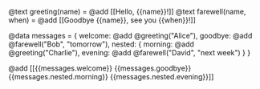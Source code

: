 @text greeting(name) = @add [[Hello, {{name}}!]]
@text farewell(name, when) = @add [[Goodbye {{name}}, see you {{when}}!]]

@data messages = {
  welcome: @add @greeting("Alice"),
  goodbye: @add @farewell("Bob", "tomorrow"),
  nested: {
    morning: @add @greeting("Charlie"),
    evening: @add @farewell("David", "next week")
  }
}

@add [[{{messages.welcome}}
{{messages.goodbye}}
{{messages.nested.morning}}
{{messages.nested.evening}}]]